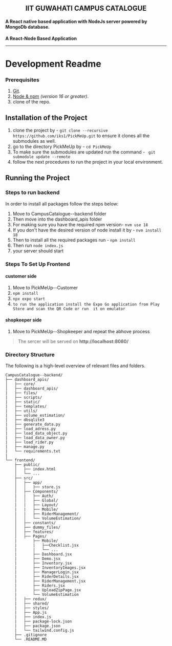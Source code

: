 
<h2 align="center">IIT GUWAHATI CAMPUS CATALOGUE</h2>
<h4 align="left">A React native based application with NodeJs server powered by MongoDb database.</h4>

**A React-Node Based  Application**  

-------

# Development Readme

### Prerequisites

1.  [Git](https://git-scm.com/downloads).
2.  [Node & npm](https://nodejs.org/en/download/) _(version 16 or greater)_.
3.  clone of the repo.

## Installation of the Project

1. clone the project by - `git clone --recursive https://github.com/iks1/PickMeUp.git` to ensure it clones all the submodules as well.
2. go to the directory PickMeUp by -  `cd PickMeUp`
3. To make sure the submodules are updated run the command - ` git submodule update --remote`
4. follow the next procedures to run the project in your local environment.


## Running the Project

### Steps to run backend

In order to install all packages follow the steps below:

 1. Move to CampusCatalogue--backend folder
 2. Then move into the dashboard_apis folder
 3. For making sure you have the required npm version- `nvm use 18`
 4. If you don't have the desired version of node install it by - `nvm install 18`
 5. Then to install all the required packages run - `npm install`
 6. Then run `node index.js`
 7. your server should start

### Steps To Set Up Frontend
 
 #### customer side
 1. Move to PickMeUp--Customer
 3. `npm install`
 4. `npx expo start`
 5. `to run the application install the Expo Go application from Play Store and scan the QR Code or run  it on emulator`

 #### shopkeeper side
 1. Move to PickMeUp--Shopkeeper and repeat the abhove process




> The sercer will be served on **http://localhost:8080/**

### Directory Structure

The following is a high-level overview of relevant files and folders.

```
CampusCatalogue--backend/
├── dashboard_apis/
│   ├── core/
│   ├── dashboard_apis/
|   ├── files/
|   ├── scripts/
|   ├── static/
|   ├── templates/
|   ├── utils/
|   ├── volume_estimation/
|   ├── dbsqlite3
|   ├── generate_data.py
|   ├── load_adress.py
|   ├── load_data_object.py
|   ├── load_data_owner.py
|   ├── load_rider.py
|   ├── manage.py 
|   └── requirements.txt
|
└── frontend/
    ├── public/
    │   ├── index.html
    │   └── ...
    ├── src/
    │   ├── app/
    │   │   ├── store.js
    │   ├── Components/
    |   |   ├── Auth/
    │   │   ├── Global/
    |   |   ├── Layout/
    |   |   ├── Mobile/
    |   |   ├── RiderManagement/
    │   │   └── VolumeEstimation/
    │   ├── constants/
    │   ├── dummy_files/
    │   ├── features/
    │   ├── Pages/
    |       ├── Mobile/
    |       |   ├──Checklist.jsx
    |       |   └── ...
    |       ├── Dashboard.jsx
    |       ├── Demo.jsx
    |       ├── Inventory.jsx
    |       ├── InventoryImages.jsx
    |       ├── ManagerLogin.jsx
    |       ├── RiderDetails.jsx
    |       ├── RiderManagement.jsx
    |       ├── Riders.jsx
    |       ├── UploadZipPage.jsx
    |       └── VolumeEstimation
    |   ├── redux/
    |   ├── shared/
    |   ├── styles/
    |   ├── App.js
    |   ├── index.js
    |   ├── package-lock.json
    |   ├── package.json
    |   └── tailwind.config.js
    ├── .gitignore
    └── .README.MD
       
```

